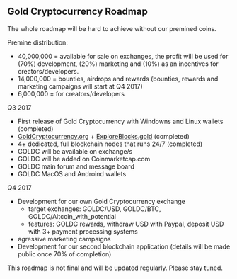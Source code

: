 ## Gold Cryptocurrency Roadmap

The whole roadmap will be hard to achieve without our premined coins.

Premine distribution: 
- 40,000,000 = available for sale on exchanges, the profit will be used for (70%) development, (20%) marketing and (10%) as an incentives for creators/developers.
- 14,000,000 = bounties, airdrops and rewards (bounties, rewards and marketing campaigns will start at Q4 2017)
- 6,000,000 = for creators/developers			


Q3 2017
- First release of Gold Cryptocurrency with Windowns and Linux wallets (completed)
- [GoldCryptocurrency.org](http://goldcryptocurrency.org) + [ExploreBlocks.gold](http://exploreblocks.gold) (completed)
- 4+ dedicated, full blockchain nodes that runs 24/7 (completed)
- GOLDC will be available on exchange/s
- GOLDC will be added on Coinmarketcap.com
- GOLDC main forum and message board
- GOLDC MacOS and Androind wallets

Q4 2017
- Development for our own Gold Cryptocurrency exchange
	- target exchanges: GOLDC/USD, GOLDC/BTC, GOLDC/Altcoin_with_potential
	- features: GOLDC rewards, withdraw USD with Paypal, deposit USD with 3+ payment processing systems
- agressive marketing campaigns
- Development for our second blockchain application (details will be made public once 70% of completion)


This roadmap is not final and  will be updated regularly. Please stay tuned.